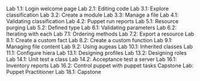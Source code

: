 Lab 1.1: Login welcome page
Lab 2.1: Editing code
Lab 3.1: Explore classification
Lab 3.2: Create a module
Lab 3.3: Manage a file
Lab 4.1: Validating classification
Lab 4.2: Puppet run reports
Lab 5.1: Resource purging
Lab 5.2: Defined type
Lab 6.1: Validating parameters
Lab 6.2: Iterating with each
Lab 7.1: Ordering methods
Lab 7.2: Export a resource
Lab 8.1: Create a custom fact
Lab 8.2: Create a custom function
Lab 9.1: Managing file content
Lab 9.2: Using augeas
Lab 10.1: Inherited classes
Lab 11.1: Configure hiera
Lab 13.1: Designing profiles
Lab 13.2: Designing roles
Lab 14.1: Unit test a class
Lab 14.2: Acceptance test a server
Lab 16.1: Inventory reports
Lab 16.2: Control puppet with puppet tasks
Capstone Lab: Puppet Practitioner
Lab 18.1: Capstone